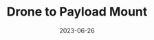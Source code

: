 ---
layout: default
title: Drone to Payload Mount
modal-id: 6
date: 2023-06-26
img: mount.jpg
img_cap: The device and remote
img1: mount2.png
img1_cap: The Solidworks assembly of the device
img2: mount3.jpeg
img2_cap: Me under the drone connecting a project to my device
video: 
alt: image-alt
project-date: April 2023
client: NASA Microgravity Study Capstone Teams
category: Mechanical Engineering
link:
description: "&nbsp;&nbsp;&nbsp;&nbsp;During my involvement in the NASA Microgravity Study Capstone project, I assumed the responsibility of engineering an advanced payload release system. My core task encompassed the design and implementation of a precision mechanism capable of autonomously discharging payloads from an aerial drone positioned at an altitude of 500 feet.
<br><br>
&nbsp;&nbsp;&nbsp;&nbsp;Throughout the project's duration, I engaged in extensive collaboration with diverse stakeholders, including the drone rental service, the drone manufacturer, and fellow participating academic institutions. The primary objective of this collaborative effort was to ascertain that the developed device effectively addressed the multifaceted demands and specifications of all parties participating in the competition."
outcome: "&nbsp;&nbsp;&nbsp;&nbsp;During the project, I acquired valuable expertise in managing radio control remotes and receivers, which played a pivotal role in ensuring the seamless operation of the payload release mechanism. My dedication to meticulous testing and refinement led to the flawless execution of the parabolic release switches, enabling precise payload drops from the drone.
<br><br>
&nbsp;&nbsp;&nbsp;&nbsp;The device's outstanding performance was evident as it consistently released payloads without any hitches, underscoring its reliability and effectiveness. The project stakeholders duly recognized its success, and it has been chosen for continued utilization in subsequent years of the competition.
<br><br>
&nbsp;&nbsp;&nbsp;&nbsp;This project not only expanded my technical acumen but also honed my ability to collaborate and communicate effectively with diverse teams. Contributing to the NASA Microgravity Study Capstone project has been a rewarding experience, and I eagerly anticipate future opportunities to apply my skills and knowledge in forthcoming endeavors."
---